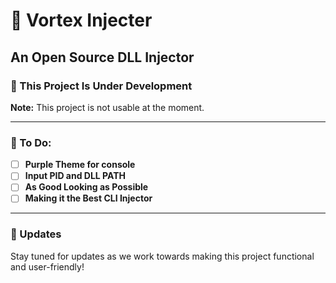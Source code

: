 # 💉 Vortex Injecter
## An Open Source DLL Injector

### 🚧 This Project Is Under Development
**Note:** This project is not usable at the moment.

---

### 📝 To Do:
- [ ] **Purple Theme for console**
- [ ] **Input PID and DLL PATH**
- [ ] **As Good Looking as Possible**
- [ ] **Making it the Best CLI Injector**

---

### 📅 Updates
Stay tuned for updates as we work towards making this project functional and user-friendly!
